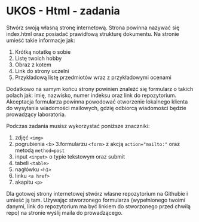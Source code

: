 # UKOS - Html - zadania
Stwórz swoją własną stronę internetową. Strona powinna nazywać się index.html oraz posiadać prawidłową strukturę dokumentu. Na stronie umieść takie informacje jak:
1. Krótką notatkę o sobie
2. Listę twoich hobby
3. Obraz z kotem
4. Link do strony uczelni
5. Przykładową listę przedmiotów wraz z przykładowymi ocenami

Dodatkowo na samym końcu strony powinien znaleźć się formularz o takich polach jak: imię, nazwisko, numer indeksu oraz link do repozytorium. Akceptacja formularza powinna powodować otworzenie lokalnego klienta do wysyłania wiadomości mailowych, gdzię odbiorcą wiadomości będzie prowadzący laboratoria.

Podczas zadania musisz wykorzystać poniższe znaczniki:
1. zdjęć `<img>`
2. pogrubienia `<b>`
3.formularzu `<form>` z akcją `action="mailto:"` oraz metodą `method=post`
4. input `<input>` o typie tekstowym oraz submit
5. tabeli `<table>`
6. nagłówku `<h1>`
7. linku `<a href>`
8. akapitu `<p>`

Dla gotowej strony internetowej stwórz własne repozytorium na Githubie i umieść ją tam. Używając stworzonego formularza (wypełnionego twoimi danymi, link do repozytorium ma być linkiem do stworzonego przed chwilą repo) na stronie wyślij maila do prowadzącego. 